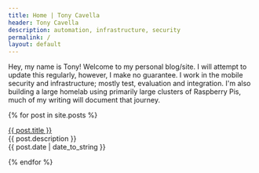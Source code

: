 ```yaml
---
title: Home | Tony Cavella
header: Tony Cavella
description: automation, infrastructure, security
permalink: /
layout: default
---
```

<p>Hey, my name is Tony! Welcome to my personal blog/site. I will attempt to update this regularly, however, 
I make no guarantee. I work in the mobile security and infrastructure; mostly test, evaluation and integration. 
I'm also building a large homelab using primarily large clusters of Raspberry Pis, much of my writing will 
document that journey.

{% for post in site.posts %}
  <p><a href="{{ post.url }}">{{ post.title }}</a><br>
  {{ post.description }}<br>
  {{ post.date | date_to_string }}</p>
{% endfor %}